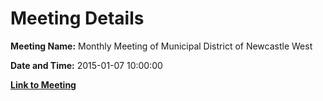 # Meeting Details

**Meeting Name:** Monthly Meeting of Municipal District of Newcastle West

**Date and Time:** 2015-01-07 10:00:00

**[Link to Meeting](https://www.limerick.ie/council/whats-on/monthly-meeting-municipal-district-newcastle-west-14)**
